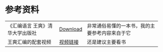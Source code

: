 # 参考资料

<table>
  <tr>
    <td>《汇编语言 王爽》清华大学出版社</td>
    <td><a href="/x86汇编/ref/汇编语言王爽.pdf" download>Download</a></td>
    <td>非常通俗易懂的一本书，我的主要参考内容来自于它</td>
  </tr>
  <tr>
    <td>王爽汇编的配套视频 </td>
    <td><a href="https://www.bilibili.com/video/BV1Wu411B72F/?spm_id_from=333.999.0.0&vd_source=53f732274c777d5a1811d5760743f4ff">视频链接</a></td>
    <td>还是建议主要看书</td>
  </tr>
</table>

